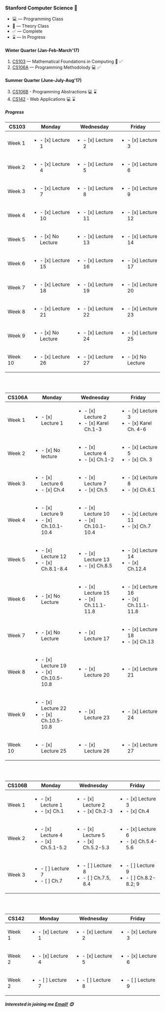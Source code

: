 ### Stanford Computer Science :evergreen_tree:

* :computer: — Programming Class
* :book: — Theory Class
* :white_check_mark: — Complete
* :hourglass: — In Progress


#### Winter Quarter **(Jan-Feb-March'17)**  
1. [CS103](http://web.stanford.edu/class/cs103/) — Mathematical Foundations in Computing :book: :white_check_mark:
2. [CS106A](https://web.stanford.edu/class/cs106a) — Programming Methodolody :computer: :white_check_mark:


#### Summer Quarter **(June-July-Aug'17)**
3. [CS106B](https://web.stanford.edu/class/cs106b/) - Programming Abstractions :computer: :hourglass:
4. [CS142](http://web.stanford.edu/class/cs142/) - Web Applications :computer: :hourglass:

##### *Progress*


| **CS103**  | Monday  | Wednesday  |  Friday |
|---|---|---|---|
| Week 1  | <ul><li>- [x] Lecture 1</li></ul>  | <ul><li>- [x] Lecture 2</li></ul>  | <ul><li>- [x] Lecture 3</li></ul> |
| Week 2  | <ul><li>- [x] Lecture 4 </li></ul>  | <ul><li>- [x] Lecture 5</li></ul>  | <ul><li>- [x] Lecture 6</li></ul> |
| Week 3  | <ul><li>- [x] Lecture 7</li></ul>  | <ul><li>- [x] Lecture 8</li></ul>  | <ul><li>- [x] Lecture 9</li></ul> |
| Week 4  | <ul><li>- [x] Lecture 10</li></ul>  | <ul><li>- [x] Lecture 11</li></ul>  | <ul><li>- [x] Lecture 12</li></ul> |
| Week 5  | <ul><li>- [x] No Lecture</li></ul>| <ul><li>- [x] Lecture 13</li></ul>  | <ul><li>- [x] Lecture 14</li></ul>  |
| Week 6  | <ul><li>- [x] Lecture 15</li></ul>  | <ul><li>- [x] Lecture 16</li></ul>  | <ul><li>- [x] Lecture 17</li></ul> |
| Week 7  | <ul><li>- [x] Lecture 18</li></ul>  | <ul><li>- [x] Lecture 19</li></ul>  | <ul><li>- [x] Lecture 20</li></ul> |
| Week 8  | <ul><li>- [x] Lecture 21</li></ul>  | <ul><li>- [x] Lecture 22</li></ul>  | <ul><li>- [x] Lecture 23</li></ul> |
| Week 9  | <ul><li>- [x] No Lecture </li></ul>  | <ul><li>- [x] Lecture 24</li></ul>  | <ul><li>- [x] Lecture 25</li></ul> |
| Week 10  | <ul><li>- [x] Lecture 26</li></ul>  | <ul><li>- [x] Lecture 27</li></ul>  | <ul><li>- [x] No Lecture </li></ul> |

<br/><br/>


| **CS106A**  | Monday  | Wednesday  |  Friday |
|---|---|---|---|
| Week 1  | <ul><li>- [x] Lecture 1</li></ul>  | <ul><li>- [x] Lecture 2</li><li>- [x] Karel Ch.1-3 </li></ul>  | <ul><li>- [x] Lecture 3</li><li>- [x] Karel Ch. 4-6 </li></ul> |
| Week 2  | <ul><li>- [x] No lecture </li></ul>  | <ul><li>- [x] Lecture 4</li><li>- [x] Ch.1-2</li></ul>  | <ul><li>- [x] Lecture 5</li><li>- [x] Ch. 3</li></ul> |
| Week 3  | <ul><li>- [x] Lecture 6</li><li>- [x] Ch.4 </li></ul>  | <ul><li>- [x] Lecture 7</li><li>- [x] Ch.5 </li></ul>  | <ul><li>- [x] Lecture 8</li><li>- [x] Ch.6.1 </li></ul> |
| Week 4  | <ul><li>- [x] Lecture 9</li><li>- [x] Ch.10.1-10.4 </li></ul>  | <ul><li>- [x] Lecture 10</li><li>- [x] Ch.10.1-10.4</li></ul>  | <ul><li>- [x] Lecture 11</li><li>- [x] Ch.7 </li></ul> |
| Week 5  | <ul><li>- [x] Lecture 12</li><li>- [x] Ch.8.1-8.4 </li></ul>  | <ul><li>- [x] Lecture 13</li><li>- [x] Ch.8.5</li></ul>  | <ul><li>- [x] Lecture 14</li><li>- [x] Ch.12.4 </li></ul> |
| Week 6  | <ul><li>- [x] No Lecture </li></ul>  | <ul><li>- [x] Lecture 15</li><li>- [x] Ch.11.1-11.8</li></ul>  | <ul><li>- [x] Lecture 16</li><li>- [x] Ch.11.1-11.8 </li></ul> |
| Week 7  | <ul><li>- [x] No Lecture </li></ul>  | <ul><li>- [x] Lecture 17 </li></ul>  | <ul><li>- [x] Lecture 18 </li><li>- [x] Ch.13 </li></ul> |
| Week 8  | <ul><li>- [x] Lecture 19 </li><li>- [x] Ch.10.5-10.8 </li></ul>  | <ul><li>- [x] Lecture 20 </li></ul>  | <ul><li>- [x] Lecture 21 </li></ul>
| Week 9 | <ul><li>- [x] Lecture 22 </li><li>- [x] Ch.10.5-10.8 </li></ul>  | <ul><li>- [x] Lecture 23 </li></ul>  | <ul><li>- [x] Lecture 24 </li></ul>
| Week 10 | <ul><li>- [x] Lecture 25 </li></ul>  | <ul><li>- [x] Lecture 26 </li></ul>  | <ul><li>- [x] Lecture 27 </li></ul>

<br/><br/>

| **CS106B**  | Monday  | Wednesday  |  Friday |
|---|---|---|---|
| Week 1  | <ul><li>- [x] Lecture 1</li><li>- [x] Ch.1 </li></ul>  | <ul><li>- [x] Lecture 2</li><li>- [x] Ch.2-3 </li></ul>  | <ul><li>- [x] Lecture 3</li><li>- [x] Ch.4 </li></ul> |
| Week 2  | <ul><li>- [x] Lecture 4</li><li>- [x] Ch.5.1-5.2 </li></ul>  | <ul><li>- [x] Lecture 5</li><li>- [x] Ch.5.2-5.3 </li></ul>  | <ul><li>- [x] Lecture 6</li><li>- [x] Ch.5.4-5.6 </li></ul> |
| Week 3  | <ul><li>- [ ] Lecture 7</li><li>- [ ] Ch.7 </li></ul>  | <ul><li>- [ ] Lecture 8</li><li>- [ ] Ch.7.5, 8.4 </li></ul>  | <ul><li>- [ ] Lecture 9</li><li>- [ ] Ch.8.2-8.2; 9 </li></ul> |


<br/><br/>

| **CS142**  | Monday  | Wednesday  |  Friday |
|---|---|---|---|
| Week 1  | <ul><li>- [x] Lecture 1</li></ul>  | <ul><li>- [x] Lecture 2</li></ul>  | <ul><li>- [x] Lecture 3</li></ul> |
| Week 2  | <ul><li>- [x] Lecture 4</li></ul>  | <ul><li>- [x] Lecture 5</li></ul>  | <ul><li>- [x] Lecture 6</li></ul> |
| Week 2  | <ul><li>- [ ] Lecture 7</li></ul>  | <ul><li>- [ ] Lecture 8</li></ul>  | <ul><li>- [ ] Lecture 9</li></ul> |


##### *Interested in joining me* [Email!](mailto:brijrajsinhgohil.gohil@gmail.com) :blush:
